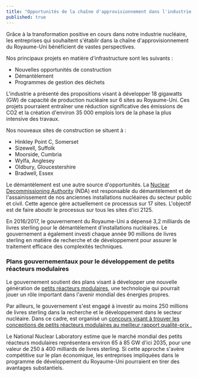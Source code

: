 ```yaml
---
title: "Opportunités de la chaîne d'approvisionnement dans l'industrie nucléaire civile du Royaume-Uni"
published: true
---
```

Grâce à la transformation positive en cours dans notre industrie nucléaire, les entreprises qui souhaitent s'établir dans la chaîne d'approvisionnement du Royaume-Uni bénéficient de vastes perspectives. 

Nos principaux projets en matière d'infrastructure sont les suivants : 

- Nouvelles opportunités de construction
- Démantèlement
- Programmes de gestion des déchets

L'industrie a présenté des propositions visant à développer 18 gigawatts (GW) de capacité de production nucléaire sur 6 sites au Royaume-Uni. Ces projets pourraient entraîner une réduction significative des émissions de CO2 et la création d'environ 35 000 emplois lors de la phase la plus intensive des travaux. 

Nos nouveaux sites de construction se situent à :

- Hinkley Point C, Somerset
- Sizewell, Suffolk
- Moorside, Cumbria
- Wylfa, Anglesey
- Oldbury, Gloucestershire
- Bradwell, Essex

Le démantèlement est une autre source d'opportunités. La [Nuclear Decommissioning Authority](https://www.gov.uk/government/organisations/nuclear-decommissioning-authority) (NDA) est responsable du démantèlement et de l'assainissement de nos anciennes installations nucléaires du secteur public et civil. Cette agence gère actuellement ce processus sur 17 sites. L'objectif est de faire aboutir le processus sur tous les sites d'ici 2125.

En 2016/2017, le gouvernement du Royaume-Uni a dépensé 3,2 milliards de livres sterling pour le démantèlement d'installations nucléaires. Le gouvernement a également investi chaque année 90 millions de livres sterling en matière de recherche et de développement pour assurer le traitement efficace des complexités techniques. 

### Plans gouvernementaux pour le développement de petits réacteurs modulaires

Le gouvernement soutient des plans visant à développer une nouvelle génération de [petits réacteurs modulaires](https://www.gov.uk/government/collections/small-modular-reactors), une technologie qui pourrait jouer un rôle important dans l'avenir mondial des énergies propres. 

Par ailleurs, le gouvernement s'est engagé à investir au moins 250 millions de livres sterling dans la recherche et le développement dans le secteur nucléaire. Dans ce cadre, est organisé un [concours visant à trouver les conceptions de petits réacteurs modulaires au meilleur rapport qualité-prix .](https://www.gov.uk/government/publications/small-modular-reactors-competition-phase-one)

Le National Nuclear Laboratory estime que le marché mondial des petits réacteurs modulaires représentera environ 65 à 85 GW d'ici 2035, pour une valeur de 250 à 400 milliards de livres sterling. Si cette approche s'avère compétitive sur le plan économique, les entreprises impliquées dans le programme de développement du Royaume-Uni pourraient en tirer des avantages substantiels.

